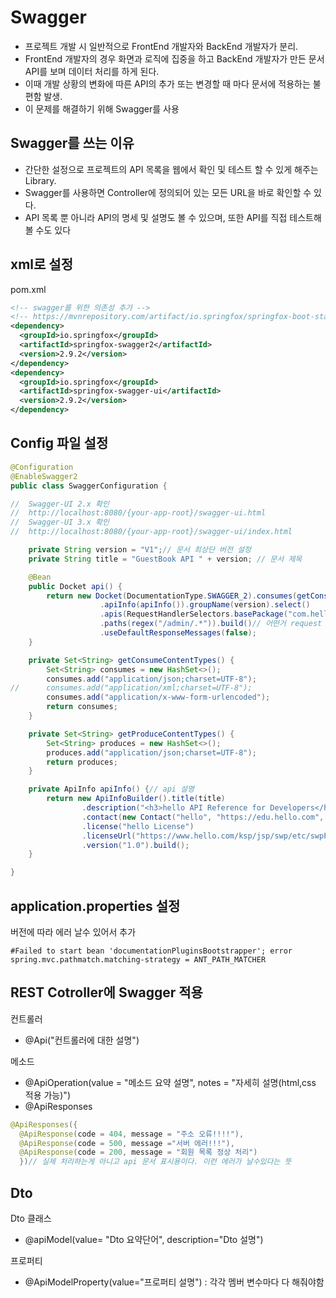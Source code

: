 # Swagger

- 프로젝트 개발 시 일반적으로 FrontEnd 개발자와 BackEnd 개발자가 분리.
- FrontEnd 개발자의 경우 화면과 로직에 집중을 하고 BackEnd 개발자가 만든 문서 API를 보며 데이터 처리를 하게 된다.
- 이때 개발 상황의 변화에 따른 API의 추가 또는 변경할 때 마다 문서에 적용하는 불편함 발생.
- 이 문제를 해결하기 위해 Swagger를 사용

## Swagger를 쓰는 이유

- 간단한 설정으로 프로젝트의 API 목록을 웹에서 확인 및 테스트 할 수 있게 해주는 Library.
- Swagger를 사용하면 Controller에 정의되어 있는 모든 URL을 바로 확인할 수 있다.
- API 목록 뿐 아니라 API의 명세 및 설명도 볼 수 있으며, 또한 API를 직접 테스트해 볼 수도 있다

## xml로 설정

pom.xml

```xml
<!-- swagger를 위한 의존성 추가 -->
<!-- https://mvnrepository.com/artifact/io.springfox/springfox-boot-starter -->
<dependency>
  <groupId>io.springfox</groupId>
  <artifactId>springfox-swagger2</artifactId>
  <version>2.9.2</version>
</dependency>
<dependency>
  <groupId>io.springfox</groupId>
  <artifactId>springfox-swagger-ui</artifactId>
  <version>2.9.2</version>
</dependency>
```

## Config 파일 설정

```java
@Configuration
@EnableSwagger2
public class SwaggerConfiguration {

//	Swagger-UI 2.x 확인
//	http://localhost:8080/{your-app-root}/swagger-ui.html
//	Swagger-UI 3.x 확인
//	http://localhost:8080/{your-app-root}/swagger-ui/index.html

	private String version = "V1";// 문서 최상단 버전 설정
	private String title = "GuestBook API " + version; // 문서 제목

	@Bean
	public Docket api() {
		return new Docket(DocumentationType.SWAGGER_2).consumes(getConsumeContentTypes()).produces(getProduceContentTypes())
					.apiInfo(apiInfo()).groupName(version).select()
					.apis(RequestHandlerSelectors.basePackage("com.hello.guestbook.controller"))//컨트롤러 베이스 설정
					.paths(regex("/admin/.*")).build()// 어떤거 request 경로만 표현할지 설정
					.useDefaultResponseMessages(false);
	}

	private Set<String> getConsumeContentTypes() {
        Set<String> consumes = new HashSet<>();
        consumes.add("application/json;charset=UTF-8");
//      consumes.add("application/xml;charset=UTF-8");
        consumes.add("application/x-www-form-urlencoded");
        return consumes;
    }

    private Set<String> getProduceContentTypes() {
        Set<String> produces = new HashSet<>();
        produces.add("application/json;charset=UTF-8");
        return produces;
    }

	private ApiInfo apiInfo() {// api 설명
		return new ApiInfoBuilder().title(title)
				.description("<h3>hello API Reference for Developers</h3>Swagger를 이용한 GuestBook API<br><img src=\"/img/hello_logo.png\" width=\"150\">")
				.contact(new Contact("hello", "https://edu.hello.com", "hello@hello.com"))
				.license("hello License")
				.licenseUrl("https://www.hello.com/ksp/jsp/swp/etc/swpPrivacy.jsp")
				.version("1.0").build();
	}

}
```

## application.properties 설정

버전에 따라 에러 날수 있어서 추가

```
#Failed to start bean 'documentationPluginsBootstrapper'; error
spring.mvc.pathmatch.matching-strategy = ANT_PATH_MATCHER
```

## REST Cotroller에 Swagger 적용

컨트롤러

- @Api("컨트롤러에 대한 설명")

메소드

- @ApiOperation(value = "메소드 요약 설명", notes = "자세히 설명(html,css 적용 가능)")
- @ApiResponses

```java
@ApiResponses({
  @ApiResponse(code = 404, message = "주소 오류!!!!"),
  @ApiResponse(code = 500, message ="서버 에러!!!"),
  @ApiResponse(code = 200, message = "회원 목록 정상 처리")
  })// 실제 처리하는게 아니고 api 문서 표시용이다. 이런 에러가 날수있다는 뜻
```

## Dto

Dto 클래스

- @apiModel(value= "Dto 요약단어", description="Dto 설명")

프로퍼티

- @ApiModelProperty(value="프로퍼티 설명") : 각각 멤버 변수마다 다 해줘야함
